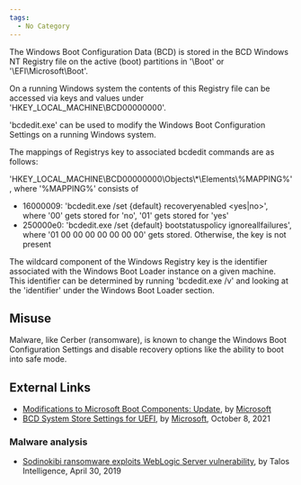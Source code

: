 ```yaml
---
tags:
  - No Category
---
```

The Windows Boot Configuration Data (BCD) is stored in the BCD Windows
NT Registry file on the active (boot) partitions in '\Boot' or
'\EFI\Microsoft\Boot'.

On a running Windows system the contents of this Registry file can be
accessed via keys and values under 'HKEY_LOCAL_MACHINE\BCD00000000'.

'bcdedit.exe' can be used to modify the Windows Boot Configuration
Settings on a running Windows system.

The mappings of Registrys key to associated bcdedit commands are as
follows:

'HKEY_LOCAL_MACHINE\BCD00000000\Objects\\\*\Elements\\%MAPPING%', where
'%MAPPING%' consists of

- 16000009: 'bcdedit.exe /set {default} recoveryenabled \<yes\|no\>',
  where '00' gets stored for 'no', '01' gets stored for 'yes'
- 250000e0: 'bcdedit.exe /set {default} bootstatuspolicy
  ignoreallfailures', where '01 00 00 00 00 00 00 00' gets stored.
  Otherwise, the key is not present

The wildcard component of the Windows Registry key is the identifier
associated with the Windows Boot Loader instance on a given machine.
This identifier can be determined by running 'bcdedit.exe /v' and
looking at the 'identifier' under the Windows Boot Loader section.

## Misuse

Malware, like Cerber (ransomware), is known to change the Windows Boot
Configuration Settings and disable recovery options like the ability to
boot into safe mode.

## External Links

- [Modifications to Microsoft Boot Components:
  Update](https://download.microsoft.com/download/9/c/5/9c5b2167-8017-4bae-9fde-d599bac8184a/Boot_Modifications.doc),
  by [Microsoft](microsoft.md)
- [BCD System Store Settings for
  UEFI](https://learn.microsoft.com/en-us/windows-hardware/manufacture/desktop/bcd-system-store-settings-for-uefi?view=windows-11),
  by [Microsoft](microsoft.md), October 8, 2021

### Malware analysis

- [Sodinokibi ransomware exploits WebLogic Server
  vulnerability](https://blog.talosintelligence.com/sodinokibi-ransomware-exploits-weblogic/),
  by Talos Intelligence, April 30, 2019